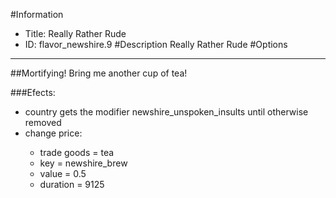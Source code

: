 #Information
 - Title: Really Rather Rude
 - ID: flavor_newshire.9
#Description
Really Rather Rude
#Options

___
##Mortifying! Bring me another cup of tea!

###Efects:<ul><li>country gets the modifier newshire_unspoken_insults until otherwise removed</li><li>change price:</li><ul><li>trade goods = tea</li><li>key = newshire_brew</li><li>value = 0.5</li><li>duration = 9125</li></ul></ul>
